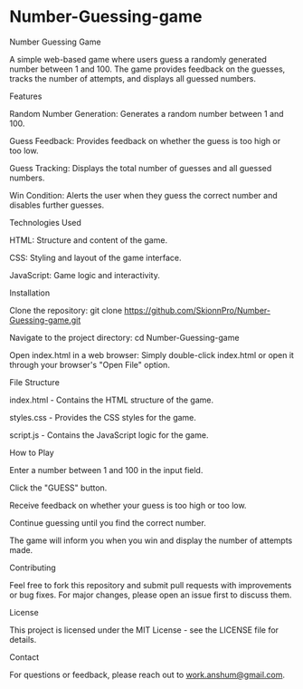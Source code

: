 # Number-Guessing-game

Number Guessing Game

A simple web-based game where users guess a randomly generated number between 1 and 100. The game provides feedback on the guesses, tracks the number of attempts, and displays all guessed numbers. 

Features

Random Number Generation: Generates a random number between 1 and 100. 

Guess Feedback: Provides feedback on whether the guess is too high or too low. 

Guess Tracking: Displays the total number of guesses and all guessed numbers. 

Win Condition: Alerts the user when they guess the correct number and disables further guesses. 


Technologies Used

HTML: Structure and content of the game. 

CSS: Styling and layout of the game interface. 

JavaScript: Game logic and interactivity. 


Installation

Clone the repository: 
git clone https://github.com/SkionnPro/Number-Guessing-game.git 

Navigate to the project directory: 
cd Number-Guessing-game 

Open index.html in a web browser: 
Simply double-click index.html or open it through your browser's "Open File" option. 


File Structure

index.html - Contains the HTML structure of the game. 

styles.css - Provides the CSS styles for the game. 

script.js - Contains the JavaScript logic for the game. 

How to Play

Enter a number between 1 and 100 in the input field. 

Click the "GUESS" button. 

Receive feedback on whether your guess is too high or too low. 

Continue guessing until you find the correct number. 

The game will inform you when you win and display the number of attempts made. 


Contributing

Feel free to fork this repository and submit pull requests with improvements or bug fixes. For major changes, please open an issue first to discuss them.

License

This project is licensed under the MIT License - see the LICENSE file for details.

Contact

For questions or feedback, please reach out to work.anshum@gmail.com.
